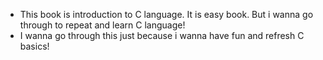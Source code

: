- This book is introduction to C language. It is easy book. But i wanna go through to repeat and learn C language!
- I wanna go through this just because i wanna have fun and refresh C basics!
